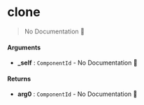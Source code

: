# clone

> No Documentation 🚧

#### Arguments

- **\_self** : `ComponentId` \- No Documentation 🚧

#### Returns

- **arg0** : `ComponentId` \- No Documentation 🚧